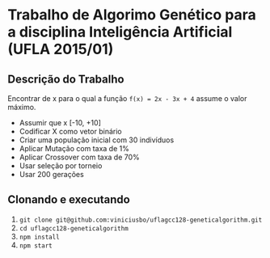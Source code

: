 # Trabalho de Algorimo Genético para a disciplina Inteligência Artificial (UFLA 2015/01)

## Descrição do Trabalho

Encontrar de x para o qual a função `f(x) = 2x - 3x + 4` assume o valor máximo.

- Assumir que x [-10, +10]
- Codificar X como vetor binário
- Criar uma população inicial com 30 indivíduos
- Aplicar Mutação com taxa de 1%
- Aplicar Crossover com taxa de 70%
- Usar seleção por torneio
- Usar 200 gerações

## Clonando e executando

1. `git clone git@github.com:viniciusbo/uflagcc128-geneticalgorithm.git`
2. `cd uflagcc128-geneticalgorithm`
3. `npm install`
4. `npm start`